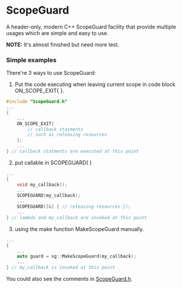# ScopeGuard
A header-only, modern C++ ScopeGuard facility that provide multiple usages which are simple and easy to use.

**NOTE:** It's almost finished but need more test.

### Simple examples

There're 3 ways to use ScopeGuard:

1. Put the code executing when leaving current scope in code block ON_SCOPE_EXIT{ }.
```C++
#include "ScopeGuard.h"
...
{
    ...
    ON_SCOPE_EXIT{
        // callback statments
        // such as releasing resources
    };
    ...
} // callback statments are executed at this point
```

2. put callable in SCOPEGUARD( )

```C++
...
{
    void my_callback();
    ...
    SCOPEGUARD(my_callback);
    ...
    SCOPEGUARD([&] { // releasing resources });
    ...
} // lambda and my_callback are invoked at this point
```

3. using the make function MakeScopeGuard manually.

```C++
...
{
    ...
    auto guard = sg::MakeScopeGuard(my_callback);
    ...
} // my_callback is invoked at this point
```

You could also see the comments in [ScopeGuard.h](ScopeGuard/ScopeGuard.h).












